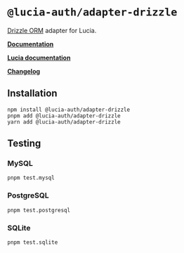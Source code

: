 # `@lucia-auth/adapter-drizzle`

[Drizzle ORM](https://orm.drizzle.team) adapter for Lucia.

**[Documentation](https://v3.lucia-auth.com/database/drizzle)**

**[Lucia documentation](https://v3.lucia-auth.com)**

**[Changelog](https://github.com/pilcrowOnPaper/lucia/blob/main/packages/adapter-drizzle/CHANGELOG.md)**

## Installation

```
npm install @lucia-auth/adapter-drizzle
pnpm add @lucia-auth/adapter-drizzle
yarn add @lucia-auth/adapter-drizzle
```

## Testing

### MySQL

```
pnpm test.mysql
```

### PostgreSQL

```
pnpm test.postgresql
```

### SQLite

```
pnpm test.sqlite
```
